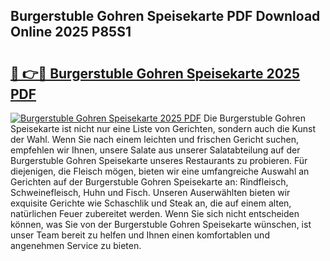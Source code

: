 ## Burgerstuble Gohren Speisekarte PDF Download Online 2025 P85S1

# <h2><a href="http://gc6ortd.nevu.top/?p=Burgerstuble+Gohren+Speisekarte">🔗 👉🔴 Burgerstuble Gohren Speisekarte 2025 PDF</a></h2>

[![Burgerstuble Gohren Speisekarte 2025 PDF](https://i.imgur.com/dBaPXMq.png)](http://gc6ortd.nevu.top/?p=Burgerstuble+Gohren+Speisekarte)
Die Burgerstuble Gohren Speisekarte ist nicht nur eine Liste von Gerichten, sondern auch die Kunst der Wahl. Wenn Sie nach einem leichten und frischen Gericht suchen, empfehlen wir Ihnen, unsere Salate aus unserer Salatabteilung auf der Burgerstuble Gohren Speisekarte unseres Restaurants zu probieren. Für diejenigen, die Fleisch mögen, bieten wir eine umfangreiche Auswahl an Gerichten auf der Burgerstuble Gohren Speisekarte an: Rindfleisch, Schweinefleisch, Huhn und Fisch. Unseren Auserwählten bieten wir exquisite Gerichte wie Schaschlik und Steak an, die auf einem alten, natürlichen Feuer zubereitet werden. Wenn Sie sich nicht entscheiden können, was Sie von der Burgerstuble Gohren Speisekarte wünschen, ist unser Team bereit zu helfen und Ihnen einen komfortablen und angenehmen Service zu bieten.

